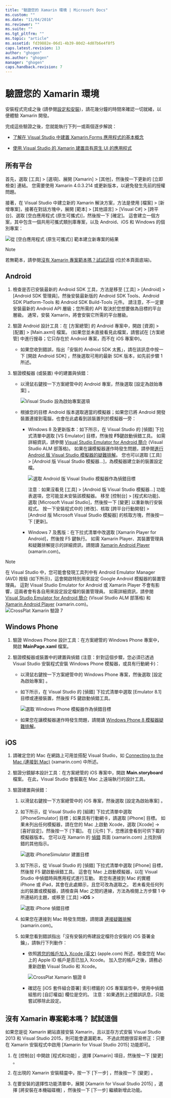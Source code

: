 ```yaml
---
title: "驗證您的 Xamarin 環境 | Microsoft Docs"
ms.custom: ""
ms.date: "11/04/2016"
ms.reviewer: ""
ms.suite: ""
ms.tgt_pltfrm: ""
ms.topic: "article"
ms.assetid: fd39882e-06d1-4b39-80d2-4d07b6e4f8f5
caps.latest.revision: 13
author: "ghogen"
ms.author: "ghogen"
manager: "ghogen"
caps.handback.revision: 7
---
```

# <a name="verify-your-xamarin-environment"></a>驗證您的 Xamarin 環境
安裝程式完成之後 (請參閱[設定和安裝](../cross-platform/setup-and-install.md))，請花幾分鐘的時間來確認一切就緒，以便體驗 Xamarin 開發。  
  
 完成這些驗證之後，您就能執行下列一或兩個逐步解說：  
  
-   [了解在 Visual Studio 中建置 Xamarin.Forms 應用程式的基本概念](../cross-platform/learn-app-building-basics-with-xamarin-forms-in-visual-studio.md)  
  
-   [使用 Visual Studio 的 Xamarin 建置具有原生 UI 的應用程式](../cross-platform/build-apps-with-native-ui-using-xamarin-in-visual-studio.md)  
  
## <a name="all-platforms"></a>所有平台  
 首先，選取 [工具] > [選項]、展開 [Xamarin] > [其他]，然後按一下更新的 [立即檢查] 連結。 您需要使用 Xamarin 4.0.3.214 或更新版本，以避免發生先前的授權問題。  
  
 接著，在 Visual Studio 中建立新的 Xamarin 解決方案，方法是使用 [檔案] > [新增專案]，接著在對話方塊中，展開 [範本] > [其他語言] > [Visual C#] > [跨平台]、選取 [空白應用程式 (原生可攜式)]，然後按一下 [確定]。 這會建立一個方案，其中包含一個共用可攜式類別庫專案，以及 Android、iOS 和 Windows 的個別專案：  
  
 ![從 [空白應用程式 &#40;原生可攜式&#41;] 範本建立新專案的結果](../cross-platform/media/crossplat-xamarin-verify-1.png "CrossPlat Xamarin 驗證 1")  
  
> [!NOTE]
>  若無範本，請參閱[沒有 Xamarin 專案範本嗎？試試這個](#missing) (位於本頁面底端)。  
  
## <a name="android"></a>Android  
  
1. 檢查是否已安裝最新的 Android SDK 工具，方法是移至 [工具] > [Android] > [Android SDK 管理員]，然後安裝最新版的 Android SDK Tools、Android SDK Platform-Tools 和 Android SDK Build-Tools 元件。 請注意，不一定要安裝最新的 Android API 層級；您所需的 API 取決於您想要做為目標的平台層級。 通常，安裝 Xamarin，將會安裝它所需的平台層級。  

2.  驗證 Android 設計工具：在 [方案總管] 的 Android 專案中，開啟 [資源] > [配置] > [Main.axml] 檔案。 (如果您並未直接看見此檔案，請嘗試在 [方案總管] 中進行搜尋；它只存在於 Android 專案，而不在 iOS 專案中)。  
  
    - 如果您收到錯誤，指出「安裝的 Android SDK 太舊」，請在該訊息中按一下 [開啟 Android SDK] ，然後選取可用的最新 SDK 版本，如先前步驟 1 所述。 
  
3.  驗證模擬器 (或裝置) 中的建置與偵錯：  
  
    -   以滑鼠右鍵按一下方案總管中的 Android 專案，然後選取 [設定為啟始專案] 。  
  
         ![Visual Studio 設為啟始專案選項](../cross-platform/media/crossplat-xamarin-verify-2.png "CrossPlat Xamarin 驗證 2")  
  
    -   根據您的目標 Android 版本選取適當的模擬器；如果您已將 Android 開發裝置連接到電腦，也會在此處看到該裝置列於模擬器一旁：  
  
        -   Windows 8 及更新版本：如下所示，在 Visual Studio 的 [偵錯] 下拉式清單中選取 [VS Emulator]  目標，然後按 **F5**鍵啟動偵錯工具。 如需詳細資訊，請參閱 [Visual Studio Emulator for Android 簡介](http://blogs.msdn.com/b/visualstudioalm/archive/2014/11/12/introducing-visual-studio-s-emulator-for-android.aspx) (Visual Studio ALM 部落格)。 如果在讓模擬器運作時發生問題，請參閱[進行 Android 版 Visual Studio 模擬器的疑難排解](../cross-platform/troubleshooting-the-visual-studio-emulator-for-android.md)。 您也可以選取 [工具] > [Android 版 Visual Studio 模擬器...]，為模擬器建立新的裝置設定檔。  
  
             ![選取 Android 版 Visual Studio 模擬器作為偵錯目標](../cross-platform/media/crossplat-xamarin-verify-3.png "CrossPlat Xamarin 驗證 3")  
  
             注意︰如果沒看見 [工具] > [Android 版 Visual Studio 模擬器...] 功能表選項，您可能並未安裝該模擬器。 移至 [控制台] > [程式和功能]、選取 [Microsoft Visual Studio]，然後按一下 [變更] 以重新執行安裝程式。 按一下安裝程式中的 [修改]、核取 [跨平台行動開發] > [Android 版 Microsoft Visual Studio 模擬器] 的核取方塊，然後按一下 [更新]。  
  
        -   Windows 7 及舊版：在下拉式清單中改選取 [Xamarin Player for Android]，然後按 F5 鍵執行。 如需 Xamarin Player、其裝置管理員和疑難排解提示的詳細資訊，請閱讀 [Xamarin Android Player](http://developer.xamarin.com/guides/android/getting_started/installation/android-player/) (xamarin.com)。  
  
> [!NOTE]
>  在 Visual Studio 中，您可能會發現工具列中有 Android Emulator Manager (AVD) 按鈕 (如下所示)，這會開啟特別用來設定 Google Android 模擬器的裝置管理員。  這對 Visual Studio Emulator for Android 或 Xamarin Player 不會有影響，這兩者會有各自用來設定設定檔的裝置管理員。  如需詳細資訊，請參閱 [Visual Studio Emulator for Android 簡介](http://blogs.msdn.com/b/visualstudioalm/archive/2014/11/12/introducing-visual-studio-s-emulator-for-android.aspx) (Visual Studio ALM 部落格) 和 [Xamarin Android Player](http://developer.xamarin.com/guides/android/getting_started/installation/android-player/) (xamarin.com)。  
> ![CrossPlat Xamarin 驗證 7](../cross-platform/media/crossplat-xamarin-verify-7.png "CrossPlat Xamarin Verify 7")  
  
## <a name="windows-phone"></a>Windows Phone  
  
1.  驗證 Windows Phone 設計工具：在方案總管的 Windows Phone 專案中，開啟 **MainPage.xaml** 檔案。  
  
2.  驗證模擬器或裝置中的建置與偵錯 (注意：針對這個步驟，您必須已透過 Visual Studio 安裝程式安裝 Windows Phone 模擬器，或具有行動網卡)：  
  
    -   以滑鼠右鍵按一下方案總管中的 Windows Phone 專案，然後選取 [設定為啟始專案] 。  
  
    -   如下所示，在 Visual Studio 的 [偵錯] 下拉式清單中選取 [Emulator 8.1]  目標或連接裝置，然後按 F5 鍵啟動偵錯工具。  
  
         ![選取 Windows Phone 模擬器作為偵錯目標](../cross-platform/media/crossplat-xamarin-verify-4.png "CrossPlat Xamarin 驗證 4")  
  
    -   如果您在讓模擬器運作時發生問題，請閱讀 [Windows Phone 8 模擬器疑難排解](https://msdn.microsoft.com/library/windows/apps/jj681694.aspx)。  
  
## <a name="ios"></a>iOS  
  
1.  請確定您的 Mac 在網路上可用並搭配 Visual Studio，如 [Connecting to the Mac (連接到 Mac)](http://developer.xamarin.com/guides/ios/getting_started/installation/windows/xamarin-mac-agent/) (xamarin.com) 中所述。  
  
2.  驗證分鏡腳本設計工具：在方案總管的 iOS 專案中，開啟 **Main.storyboard** 檔案。 在此，Visual Studio 會裝載在 Mac 上遠端執行的設計工具。  
  
3.  驗證建置與偵錯：  
  
    1.  以滑鼠右鍵按一下方案總管中的 iOS 專案，然後選取 [設定為啟始專案] 。  
  
    2.  如下所示，從 Visual Studio 的 [組建] 下拉式清單中選取 [iPhoneSimulator]  目標；如果具有行動網卡，請選取 [iPhone]  目標。 如果未列出任何模擬器，請在您的 Mac 上啟動 Xcode，選取 [Xcode] -> [喜好設定]，然後按一下 [下載]。 在 [元件]  下，您應該會看到可供下載的模擬器版本。 您可以在 Xamarin 的 [偵錯](https://developer.xamarin.com/guides/ios/deployment,_testing,_and_metrics/debugging_in_xamarin_ios/#Debugging_on_the_Simulator) 頁面 (xamarin.com) 上找到偵錯的其他指示。  
  
         ![選取 iPhoneSimulator 建置目標](../cross-platform/media/crossplat-xamarin-verify-5.png "CrossPlat Xamarin 驗證 5")  
  
    3.  如下所示，從 Visual Studio 的 [偵錯] 下拉式清單中選取 [iPhone] 目標，然後按 F5 鍵啟動偵錯工具。 這會在 Mac 上啟動模擬器，以在 Visual Studio 中偵錯時與應用程式進行互動。 若您有連接到 Mac 的實體 iPhone 或 iPad，其會在此處顯示，且您可改為選取之。 若未看見任何列出的裝置或模擬器，請檢查與 Mac 之間的連線，方法為檢閱上方步驟 1 中所連結的主題，或移至 [工具]  >**iOS** >  
  
         ![選取 iPhone 偵錯目標](../cross-platform/media/crossplat-xamarin-verify-6.png "CrossPlat Xamarin 驗證 6")  
  
    4.  如果您在連接到 Mac 時發生問題，請閱讀 [連接疑難排解](http://developer.xamarin.com/guides/ios/getting_started/installation/windows/xamarin-mac-agent/xma-troubleshooting/) (xamarin.com)。  
  
    5.  如果您看到錯誤指出「沒有安裝的佈建設定檔符合安裝的 iOS 簽署金鑰」，請執行下列動作：  
  
        -   依照[將您的帳戶加入 Xcode (英文)](https://developer.apple.com/library/content/documentation/IDEs/Conceptual/AppStoreDistributionTutorial/AddingYourAccounttoXcode/AddingYourAccounttoXcode.html#//apple_ref/doc/uid/TP40013839-CH40-SW1) (apple.com) 所述，檢查您在 Mac 上的 Apple ID 帳戶是否已加入 Xcode。  加入您的帳戶之後，請務必重新啟動 Visual Studio 和 Xcode。  
  
             ![CrossPlat Xamarin 驗證 8](../cross-platform/media/crossplat-xamarin-verify-8.png "CrossPlat Xamarin 驗證 8")  
  
        -   確認在 [iOS 套件組合簽署] 索引標籤的 iOS 專案屬性中，使用中偵錯組態的 [自訂權益] 欄位是空的。  注意：如果遇到上述錯誤訊息，只能嘗試移除此設定。  
  
##  <a name="a-namemissinga-are-the-xamarin-project-templates-missing-try-this"></a><a name="missing"></a> 沒有 Xamarin 專案範本嗎？ 試試這個  
 如果您是從 Xamarin 網站直接安裝 Xamarin，且以並存方式安裝 Visual Studio 2013 和 Visual Studio 2015，則可能會遺漏範本。 不過此問題很容易修正：只要在 Xamarin 安裝程式中啟用 [Xamarin for Visual Studio 2015]  功能即可。  
  
1.  在 [控制台] 中開啟 [程式和功能] ，選擇 [Xamarin]  項目，然後按一下 [變更] 。  
  
2.  在出現的 Xamarin 安裝精靈中，按一下 [下一步]  ，然後按一下 [變更] 。  
  
3.  在要安裝的選擇性功能清單中，展開 [Xamarin for Visual Studio 2015] ，選擇 [將安裝在本機磁碟機] ，然後按一下 [下一步]  繼續新增此功能。


<!--HONumber=Feb17_HO4-->


